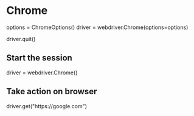 
<h1>Chrome</h1>
  options = ChromeOptions()
  driver = webdriver.Chrome(options=options)
  
  driver.quit()
  
  
  
<h2>Start the session</h2>
  driver = webdriver.Chrome()
  
<h2>Take action on browser</h2>
  driver.get("https://google.com")
  
<h2>
      
